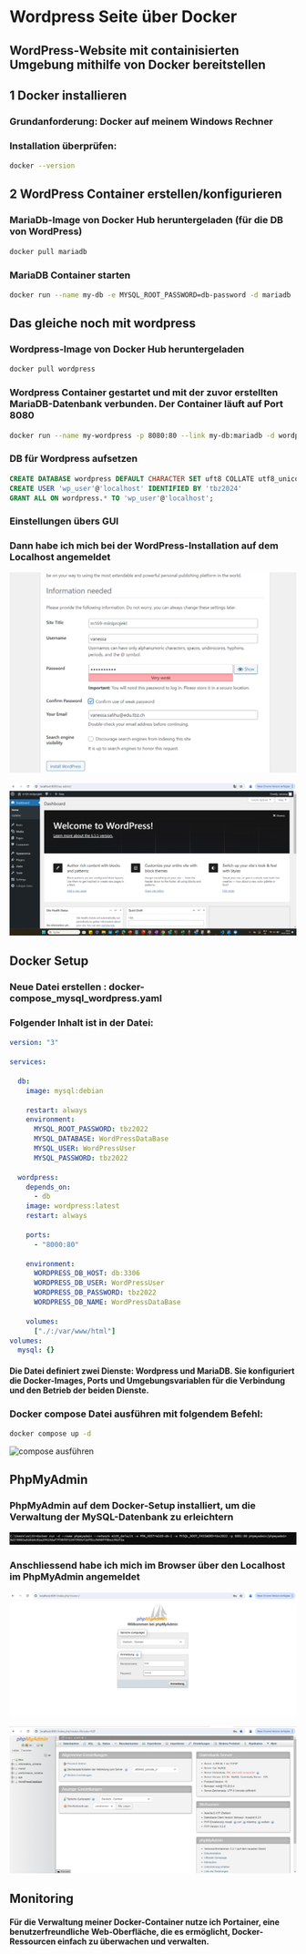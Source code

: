 # Wordpress Seite über Docker
## WordPress-Website mit containisierten Umgebung mithilfe von Docker bereitstellen

## 1 Docker installieren
### Grundanforderung: Docker auf meinem Windows Rechner
### Installation überprüfen: 
```bash 
docker --version
```
## 2 WordPress Container erstellen/konfigurieren

### MariaDb-Image von Docker Hub heruntergeladen (für die DB von WordPress)
```bash 
docker pull mariadb 
```
### MariaDB Container starten
```bash 
docker run --name my-db -e MYSQL_ROOT_PASSWORD=db-password -d mariadb
```

## Das gleiche noch mit wordpress
### Wordpress-Image von Docker Hub heruntergeladen 
```bash
docker pull wordpress
```
### Wordpress Container gestartet und mit der zuvor erstellten MariaDB-Datenbank verbunden. Der Container läuft auf Port 8080
```bash
docker run --name my-wordpress -p 8080:80 --link my-db:mariadb -d wordpress
``` 

### DB für Wordpress aufsetzen
```sql
CREATE DATABASE wordpress DEFAULT CHARACTER SET uft8 COLLATE utf8_unicode_ci;
CREATE USER 'wp_user'@'localhost' IDENTIFIED BY 'tbz2024'
GRANT ALL ON wordpress.* TO 'wp_user'@'localhost';
```


### Einstellungen übers GUI 
### Dann habe ich mich bei der WordPress-Installation auf dem Localhost angemeldet 
![Auf Wordpress Localhost angemeldet](<Erstanmeldung Wordpress.png>)

![Willkommen auf Wordpress](willkommenWordpress.png)

## Docker Setup
### Neue Datei erstellen : docker-compose_mysql_wordpress.yaml
### Folgender Inhalt ist in der Datei:
```yaml
version: "3" 

services:
  
  db:
    image: mysql:debian
   
    restart: always
    environment:
      MYSQL_ROOT_PASSWORD: tbz2022
      MYSQL_DATABASE: WordPressDataBase
      MYSQL_USER: WordPressUser
      MYSQL_PASSWORD: tbz2022
    
  wordpress:
    depends_on:
      - db
    image: wordpress:latest
    restart: always
 
    ports:
      - "8000:80"
      
    environment:
      WORDPRESS_DB_HOST: db:3306
      WORDPRESS_DB_USER: WordPressUser
      WORDPRESS_DB_PASSWORD: tbz2022
      WORDPRESS_DB_NAME: WordPressDataBase

    volumes:
      ["./:/var/www/html"]
volumes:
  mysql: {}

  ```
#### Die Datei definiert zwei Dienste: Wordpress und MariaDB. Sie konfiguriert die Docker-Images, Ports und Umgebungsvariablen für die Verbindung und den Betrieb der beiden Dienste. 

  ### Docker compose Datei ausführen mit folgendem Befehl:

```bash
docker compose up -d
```
![compose ausführen](<compose ausführen.png>)


## PhpMyAdmin
### PhpMyAdmin auf dem Docker-Setup installiert, um die Verwaltung der MySQL-Datenbank zu erleichtern
![PhpMyAdmin](PhpMyAdmin.png)

### Anschliessend habe ich mich im Browser über den Localhost im PhpMyAdmin angemeldet

![Login](PhpMyAdminLogin1.png)

![Startseite](PhpMyAdminStartseite.png)

## Monitoring

#### Für die Verwaltung meiner Docker-Container nutze ich Portainer, eine benutzerfreundliche Web-Oberfläche, die es ermöglicht, Docker-Ressourcen einfach zu überwachen und verwalten. 







